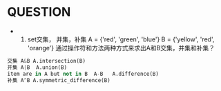 # QUESTION

- 1. set交集， 并集，补集
A = {'red', 'green', 'blue'}
B = {'yellow', 'red', 'orange'}
通过操作符和方法两种方式来求出A和B交集，并集和补集？

```py
交集 A&B A.intersection(B)
并集 A|B  A.union(B)
item are in A but not in B  A-B   A.difference(B)
补集 A^B A.symmetric_difference(B) 
```